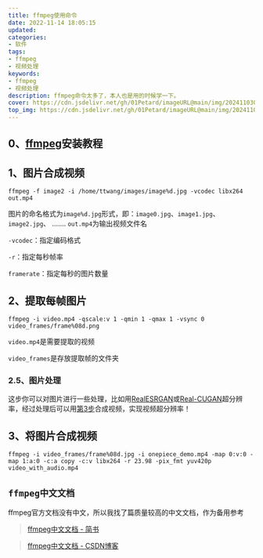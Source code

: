 ```yaml
---
title: ffmpeg使用命令
date: 2022-11-14 18:05:15
updated: 
categories: 
- 软件
tags: 
- ffmpeg
- 视频处理
keywords:
- ffmpeg
- 视频处理
description: ffmpeg命令太多了，本人也是用的时候学一下。
cover: https://cdn.jsdelivr.net/gh/01Petard/imageURL@main/img/202411030524339.png
top_img: https://cdn.jsdelivr.net/gh/01Petard/imageURL@main/img/202411030525536.png
---
```


## 0、[ffmpeg](https://blog.csdn.net/HYEHYEHYE/article/details/122000352)安装教程

## 1、图片合成视频

```shell
ffmpeg -f image2 -i /home/ttwang/images/image%d.jpg -vcodec libx264 out.mp4
```

图片的命名格式为`image%d.jpg`形式，即：`image0.jpg`、`image1.jpg`、`image2.jpg`、 .......
`out.mp4`为输出视频文件名

`-vcodec`：指定编码格式

`-r`：指定每秒帧率

`framerate`：指定每秒的图片数量

## 2、提取每帧图片

```shell
ffmpeg -i video.mp4 -qscale:v 1 -qmin 1 -qmax 1 -vsync 0 video_frames/frame%08d.png
```

`video.mp4`是需要提取的视频

`video_frames`是存放提取帧的文件夹

### 2.5、图片处理

这步你可以对图片进行一些处理，比如用[RealESRGAN](https://github.com/xinntao/Real-ESRGAN)或[Real-CUGAN](https://github.com/bilibili/ailab)超分辨率，经过处理后可以用[第3步](#third)合成视频，实现视频超分辨率！

##  <a name="third">3、将图片合成视频</a>

```shell
ffmpeg -i video_frames/frame%08d.jpg -i onepiece_demo.mp4 -map 0:v:0 -map 1:a:0 -c:a copy -c:v libx264 -r 23.98 -pix_fmt yuv420p video_with_audio.mp4
```

## `ffmpeg中文文档`

ffmpeg官方文档没有中文，所以我找了篇质量较高的中文文档，作为备用参考

> [ffmpeg中文文档 - 简书](https://www.jianshu.com/p/da47b00c42ce)

> [ffmpeg中文文档 - CSDN博客](https://blog.csdn.net/xiayulengleng/article/details/125444466)

